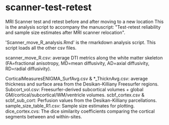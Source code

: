 # scanner-test-retest
MRI Scanner test and retest before and after moving to a new location
This is the analysis script to accompany the manuscript: "Test-retest reliability and sample size estimates after MRI scanner relocation".

'Scanner_move_R_analysis.Rmd' is the rmarkdown analysis script. This script loads all the other csv files.

scanner_move_R.csv: average DTI metrics along the white matter skeleton (FA=fractional anisotropy, MD=mean diffusivity, AD=axial diffusivity,
RD=radial diffusivity). 

CorticalMeasuresENIGMA_SurfAvg.csv & *_ThicknAvg.csv: average thickness and surface area from the Desikan-Killiany Freesurfer regions.
Subcort_vol.csv: Freesurfer-derived subcortical volumes + global GM/cortical/subcortical/WM/ventricle volumes.
scbf_cortex.csv & scbf_sub_cort: Perfusion values from the Desikan-Killiany parcellations.
sample_size_table_R1.csv: Sample size estimates for plotting.
dice_cortex.cvs: The dice similarity coefficients comparing the cortical segments between and within-sites.

